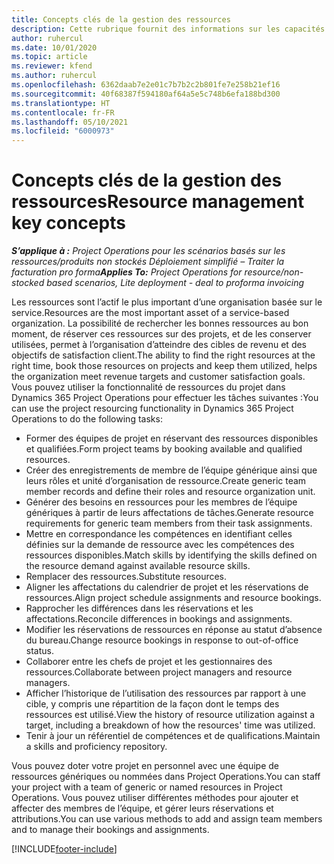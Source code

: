 ```yaml
---
title: Concepts clés de la gestion des ressources
description: Cette rubrique fournit des informations sur les capacités de gestion des ressources dans Microsoft Dynamics Project Operations.
author: ruhercul
ms.date: 10/01/2020
ms.topic: article
ms.reviewer: kfend
ms.author: ruhercul
ms.openlocfilehash: 6362daab7e2e01c7b7b2c2b801fe7e258b21ef16
ms.sourcegitcommit: 40f68387f594180af64a5e5c748b6efa188bd300
ms.translationtype: HT
ms.contentlocale: fr-FR
ms.lasthandoff: 05/10/2021
ms.locfileid: "6000973"
---
```

# <a name="resource-management-key-concepts"></a><span data-ttu-id="755ac-103">Concepts clés de la gestion des ressources</span><span class="sxs-lookup"><span data-stu-id="755ac-103">Resource management key concepts</span></span>

<span data-ttu-id="755ac-104">_**S’applique à :** Project Operations pour les scénarios basés sur les ressources/produits non stockés Déploiement simplifié – Traiter la facturation pro forma_</span><span class="sxs-lookup"><span data-stu-id="755ac-104">_**Applies To:** Project Operations for resource/non-stocked based scenarios, Lite deployment - deal to proforma invoicing_</span></span>

<span data-ttu-id="755ac-105">Les ressources sont l’actif le plus important d’une organisation basée sur le service.</span><span class="sxs-lookup"><span data-stu-id="755ac-105">Resources are the most important asset of a service-based organization.</span></span> <span data-ttu-id="755ac-106">La possibilité de rechercher les bonnes ressources au bon moment, de réserver ces ressources sur des projets, et de les conserver utilisées, permet à l’organisation d’atteindre des cibles de revenu et des objectifs de satisfaction client.</span><span class="sxs-lookup"><span data-stu-id="755ac-106">The ability to find the right resources at the right time, book those resources on projects and keep them utilized, helps the organization meet revenue targets and customer satisfaction goals.</span></span> <span data-ttu-id="755ac-107">Vous pouvez utiliser la fonctionnalité de ressources du projet dans Dynamics 365 Project Operations pour effectuer les tâches suivantes :</span><span class="sxs-lookup"><span data-stu-id="755ac-107">You can use the project resourcing functionality in Dynamics 365 Project Operations to do the following tasks:</span></span>

- <span data-ttu-id="755ac-108">Former des équipes de projet en réservant des ressources disponibles et qualifiées.</span><span class="sxs-lookup"><span data-stu-id="755ac-108">Form project teams by booking available and qualified resources.</span></span>
- <span data-ttu-id="755ac-109">Créer des enregistrements de membre de l’équipe générique ainsi que leurs rôles et unité d’organisation de ressource.</span><span class="sxs-lookup"><span data-stu-id="755ac-109">Create generic team member records and define their roles and resource organization unit.</span></span>
- <span data-ttu-id="755ac-110">Générer des besoins en ressources pour les membres de l’équipe génériques à partir de leurs affectations de tâches.</span><span class="sxs-lookup"><span data-stu-id="755ac-110">Generate resource requirements for generic team members from their task assignments.</span></span>
- <span data-ttu-id="755ac-111">Mettre en correspondance les compétences en identifiant celles définies sur la demande de ressource avec les compétences des ressources disponibles.</span><span class="sxs-lookup"><span data-stu-id="755ac-111">Match skills by identifying the skills defined on the resource demand against available resource skills.</span></span>
- <span data-ttu-id="755ac-112">Remplacer des ressources.</span><span class="sxs-lookup"><span data-stu-id="755ac-112">Substitute resources.</span></span>
- <span data-ttu-id="755ac-113">Aligner les affectations du calendrier de projet et les réservations de ressources.</span><span class="sxs-lookup"><span data-stu-id="755ac-113">Align project schedule assignments and resource bookings.</span></span>
- <span data-ttu-id="755ac-114">Rapprocher les différences dans les réservations et les affectations.</span><span class="sxs-lookup"><span data-stu-id="755ac-114">Reconcile differences in bookings and assignments.</span></span>
- <span data-ttu-id="755ac-115">Modifier les réservations de ressources en réponse au statut d’absence du bureau.</span><span class="sxs-lookup"><span data-stu-id="755ac-115">Change resource bookings in response to out-of-office status.</span></span>
- <span data-ttu-id="755ac-116">Collaborer entre les chefs de projet et les gestionnaires des ressources.</span><span class="sxs-lookup"><span data-stu-id="755ac-116">Collaborate between project managers and resource managers.</span></span>
- <span data-ttu-id="755ac-117">Afficher l’historique de l’utilisation des ressources par rapport à une cible, y compris une répartition de la façon dont le temps des ressources est utilisé.</span><span class="sxs-lookup"><span data-stu-id="755ac-117">View the history of resource utilization against a target, including a breakdown of how the resources' time was utilized.</span></span>
- <span data-ttu-id="755ac-118">Tenir à jour un référentiel de compétences et de qualifications.</span><span class="sxs-lookup"><span data-stu-id="755ac-118">Maintain a skills and proficiency repository.</span></span>


<span data-ttu-id="755ac-119">Vous pouvez doter votre projet en personnel avec une équipe de ressources génériques ou nommées dans Project Operations.</span><span class="sxs-lookup"><span data-stu-id="755ac-119">You can staff your project with a team of generic or named resources in Project Operations.</span></span> <span data-ttu-id="755ac-120">Vous pouvez utiliser différentes méthodes pour ajouter et affecter des membres de l’équipe, et gérer leurs réservations et attributions.</span><span class="sxs-lookup"><span data-stu-id="755ac-120">You can use various methods to add and assign team members and to manage their bookings and assignments.</span></span> 


[!INCLUDE[footer-include](../includes/footer-banner.md)]